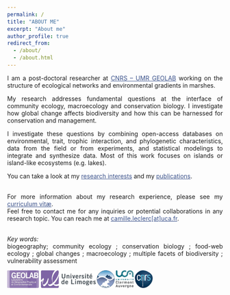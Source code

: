 ```yaml
---
permalink: /
title: "ABOUT ME"
excerpt: "About me"
author_profile: true
redirect_from: 
  - /about/
  - /about.html
---
```

<style> body {text-align: justify} </style> <!-- Justify text. -->

I am a post-doctoral researcher at <a href="https://geolab.uca.fr/" target="_blank" style="color:#3B528B;">CNRS – UMR GEOLAB</a> working on the structure of ecological networks and environmental gradients in marshes. <br> 

My research addresses fundamental questions at the interface of community ecology, macroecology and conservation biology. I investigate how global change affects biodiversity and how this can be harnessed for conservation and management. <br>  

I investigate these questions by combining open-access databases on environmental, trait, trophic interaction, and phylogenetic characteristics, data from the field or from experiments, and statistical modelings to integrate and synthesize data. Most of this work focuses on islands or island-like ecosystems (e.g. lakes). <br>

You can take a look at my <a href="https://camilleleclerc.github.io/research/" target="_blank" style="color:#3B528B;">research interests</a> and my <a href="https://camilleleclerc.github.io/publications/" target="_blank" style="color:#3B528B;">publications</a>. <br> <br>
  
  
For more information about my research experience, please see my <a href="https://camilleleclerc.github.io/cv/" target="_blank" style="color:#3B528B;">curriculum vitæ</a>. <br>
Feel free to contact me for any inquiries or potential collaborations in any research topic. 
You can reach me at <a href="mailto:camille.leclerc@uca.fr" target="_blank" style="color:#3B528B;">camille.leclerc[at]uca.fr</a>.  <br> <br>
  
  
*Key words:*<br>
biogeography; community ecology ; conservation biology ; food-web ecology ; global changes ; macroecology ; multiple facets of biodiversity ; vulnerability assessment <br>

<img class="wp-image-817" style="width:340px;" src="images/logo_institut.png" alt="logo_institut" class="inline"/>
